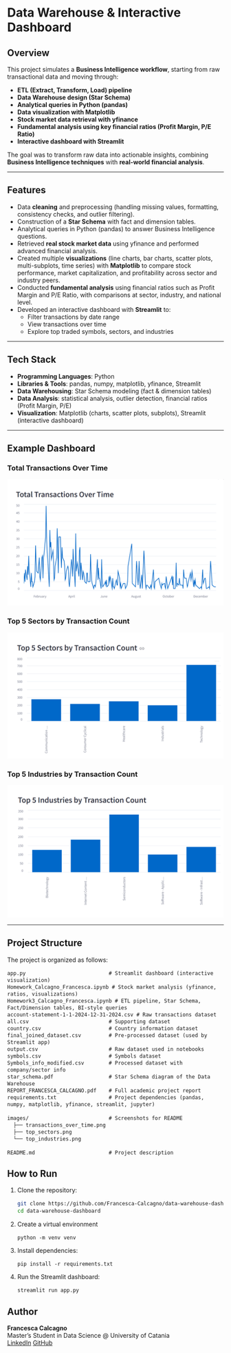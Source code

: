 # Data Warehouse & Interactive Dashboard  

## Overview  
This project simulates a **Business Intelligence workflow**, starting from raw transactional data and moving through:  
- **ETL (Extract, Transform, Load) pipeline**  
- **Data Warehouse design (Star Schema)**  
- **Analytical queries in Python (pandas)**  
- **Data visualization with Matplotlib**  
- **Stock market data retrieval with yfinance**  
- **Fundamental analysis using key financial ratios (Profit Margin, P/E Ratio)**
- **Interactive dashboard with Streamlit**

The goal was to transform raw data into actionable insights, combining **Business Intelligence techniques** with **real-world financial analysis**.  

---

##  Features  
- Data **cleaning** and preprocessing (handling missing values, formatting, consistency checks, and outlier filtering).   
- Construction of a **Star Schema** with fact and dimension tables.  
- Analytical queries in Python (pandas) to answer Business Intelligence questions.  
- Retrieved **real stock market data** using yfinance and performed advanced financial analysis.  
- Created multiple **visualizations** (line charts, bar charts, scatter plots, multi-subplots, time series) with **Matplotlib** to compare stock performance, market capitalization, and profitability across sector and industry peers.  
- Conducted **fundamental analysis** using financial ratios such as Profit Margin and P/E Ratio, with comparisons at sector, industry, and national level.  
- Developed an interactive dashboard with **Streamlit** to:  
  - Filter transactions by date range  
  - View transactions over time  
  - Explore top traded symbols, sectors, and industries  


---

## Tech Stack  
- **Programming Languages**: Python  
- **Libraries & Tools**: pandas, numpy, matplotlib, yfinance, Streamlit  
- **Data Warehousing**: Star Schema modeling (fact & dimension tables)  
- **Data Analysis**: statistical analysis, outlier detection, financial ratios (Profit Margin, P/E)  
- **Visualization**: Matplotlib (charts, scatter plots, subplots), Streamlit (interactive dashboard)  


---

## Example Dashboard  

### Total Transactions Over Time  
![Transactions Over Time](images/transactions_over_time.png)  

### Top 5 Sectors by Transaction Count  
![Top 5 Sectors](images/top_sectors.png)  

### Top 5 Industries by Transaction Count  
![Top 5 Industries](images/top_industries.png)  

---


## Project Structure  

The project is organized as follows:

```plaintext
app.py                           # Streamlit dashboard (interactive visualization)  
Homework_Calcagno_Francesca.ipynb # Stock market analysis (yfinance, ratios, visualizations)  
Homework3_Calcagno_Francesca.ipynb # ETL pipeline, Star Schema, Fact/Dimension tables, BI-style queries  
account-statement-1-1-2024-12-31-2024.csv # Raw transactions dataset  
all.csv                          # Supporting dataset  
country.csv                      # Country information dataset  
final_joined_dataset.csv         # Pre-processed dataset (used by Streamlit app)  
output.csv                       # Raw dataset used in notebooks  
symbols.csv                      # Symbols dataset  
Symbols_info_modified.csv        # Processed dataset with company/sector info  
star_schema.pdf                  # Star Schema diagram of the Data Warehouse  
REPORT_FRANCESCA_CALCAGNO.pdf    # Full academic project report  
requirements.txt                 # Project dependencies (pandas, numpy, matplotlib, yfinance, streamlit, jupyter)  

images/                          # Screenshots for README  
  ├── transactions_over_time.png  
  ├── top_sectors.png  
  └── top_industries.png  

README.md                        # Project description
``` 



## How to Run
1. Clone the repository:  
   ```bash
   git clone https://github.com/Francesca-Calcagno/data-warehouse-dashboard.git
   cd data-warehouse-dashboard
2. Create a virtual environment
   ```
   python -m venv venv
4. Install dependencies:
    ```
   pip install -r requirements.txt
6. Run the Streamlit dashboard:
    ```
   streamlit run app.py

## Author  
**Francesca Calcagno**  
Master’s Student in Data Science @ University of Catania  
[LinkedIn](https://www.linkedin.com/in/francesca-calcagno-9554a5381/)
[GitHub](https://github.com/Francesca-Calcagno) 



 
